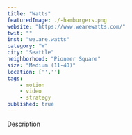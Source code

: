 ```yaml
---
title: "Watts"
featuredImage: ./-hamburgers.png
website: "https://www.wearewatts.com/"
twit: ""
inst: "we.are.watts"
category: "W"
city: "Seattle"
neighborhood: "Pioneer Square"
size: "Medium (11-40)"
location: ['','']
tags:
    - motion
    - video
    - strategy
published: true
---
```


Description
